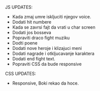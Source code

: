 JS UPDATES:

- Kada zmaj umre iskljuciti njegov voice.
- Dodati hit numbere
- Kada se zavrsi fajt da vrati u char screen
- Dodati jos bosseva
- Popraviti draco fight muziku
- Dodti poene
- Dodati nove heroje i klizajuci meni
- Dodati nagrade i otkljucavanje karaktera
- Dodati end fight text.
- Popraviti CSS da bude responsive

CSS UPDATES:

- Responsive, Boki rekao da hoce.
